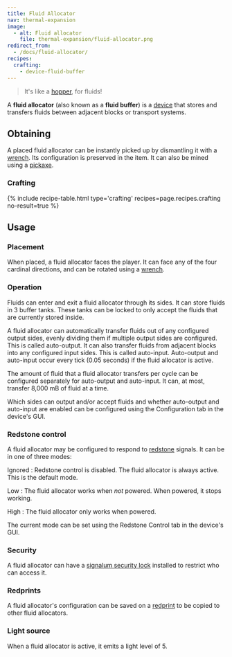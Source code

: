 ```yaml
---
title: Fluid Allocator
nav: thermal-expansion
image:
  - alt: Fluid allocator
    file: thermal-expansion/fluid-allocator.png
redirect_from:
  - /docs/fluid-allocator/
recipes:
  crafting:
    - device-fluid-buffer
---
```


> It's like a [hopper](https://minecraft.gamepedia.com/Hopper), for fluids!


A **fluid allocator** (also known as a **fluid buffer**) is a
[device](/docs/thermal-expansion/devices/) that stores and transfers fluids between adjacent
blocks or transport systems.


Obtaining
---------

A placed fluid allocator can be instantly picked up by dismantling it with a
[wrench](/docs/wrenches/). Its configuration is preserved in the item. It can
also be mined using a [pickaxe](https://minecraft.gamepedia.com/Pickaxe).

### Crafting
{% include recipe-table.html type='crafting' recipes=page.recipes.crafting no-result=true %}


Usage
-----

### Placement
When placed, a fluid allocator faces the player. It can face any of the four
cardinal directions, and can be rotated using a [wrench](/docs/wrenches/).

### Operation
Fluids can enter and exit a fluid allocator through its sides. It can store
fluids in 3 buffer tanks. These tanks can be locked to only accept the fluids
that are currently stored inside.

A fluid allocator can automatically transfer fluids out of any configured output
sides, evenly dividing them if multiple output sides are configured. This is
called auto-output. It can also transfer fluids from adjacent blocks into any
configured input sides. This is called auto-input. Auto-output and auto-input
occur every tick (0.05 seconds) if the fluid allocator is active.

The amount of fluid that a fluid allocator transfers per cycle can be configured
separately for auto-output and auto-input. It can, at most, transfer 8,000 mB of
fluid at a time.

Which sides can output and/or accept fluids and whether auto-output and
auto-input are enabled can be configured using the Configuration tab in the
device's GUI.

### Redstone control
A fluid allocator may be configured to respond to
[redstone](https://minecraft.gamepedia.com/Redstone) signals. It can be in one
of three modes:

Ignored
: Redstone control is disabled. The fluid allocator is always active. This is
the default mode.

Low
: The fluid allocator works when *not* powered. When powered, it stops working.

High
: The fluid allocator only works when powered.

The current mode can be set using the Redstone Control tab in the device's GUI.

### Security
A fluid allocator can have a [signalum security
lock](/docs/thermal-foundation/signalum-security-lock/) installed to restrict who can access it.

### Redprints
A fluid allocator's configuration can be saved on a [redprint](/docs/thermal-foundation/redprint/)
to be copied to other fluid allocators.

### Light source
When a fluid allocator is active, it emits a light level of 5.
